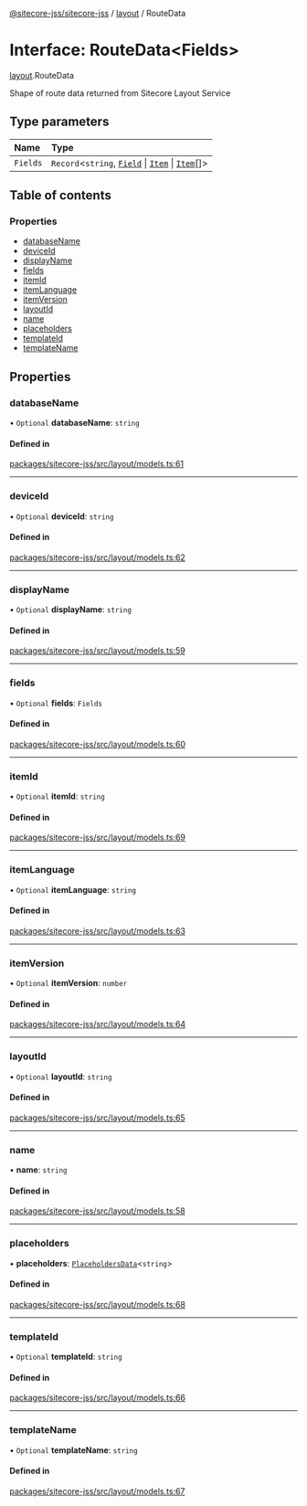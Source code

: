 [@sitecore-jss/sitecore-jss](../README.md) / [layout](../modules/layout.md) / RouteData

# Interface: RouteData\<Fields\>

[layout](../modules/layout.md).RouteData

Shape of route data returned from Sitecore Layout Service

## Type parameters

| Name | Type |
| :------ | :------ |
| `Fields` | `Record`\<`string`, [`Field`](layout.Field.md) \| [`Item`](layout.Item.md) \| [`Item`](layout.Item.md)[]\> |

## Table of contents

### Properties

- [databaseName](layout.RouteData.md#databasename)
- [deviceId](layout.RouteData.md#deviceid)
- [displayName](layout.RouteData.md#displayname)
- [fields](layout.RouteData.md#fields)
- [itemId](layout.RouteData.md#itemid)
- [itemLanguage](layout.RouteData.md#itemlanguage)
- [itemVersion](layout.RouteData.md#itemversion)
- [layoutId](layout.RouteData.md#layoutid)
- [name](layout.RouteData.md#name)
- [placeholders](layout.RouteData.md#placeholders)
- [templateId](layout.RouteData.md#templateid)
- [templateName](layout.RouteData.md#templatename)

## Properties

### databaseName

• `Optional` **databaseName**: `string`

#### Defined in

[packages/sitecore-jss/src/layout/models.ts:61](https://github.com/Sitecore/jss/blob/456b9dfc4/packages/sitecore-jss/src/layout/models.ts#L61)

___

### deviceId

• `Optional` **deviceId**: `string`

#### Defined in

[packages/sitecore-jss/src/layout/models.ts:62](https://github.com/Sitecore/jss/blob/456b9dfc4/packages/sitecore-jss/src/layout/models.ts#L62)

___

### displayName

• `Optional` **displayName**: `string`

#### Defined in

[packages/sitecore-jss/src/layout/models.ts:59](https://github.com/Sitecore/jss/blob/456b9dfc4/packages/sitecore-jss/src/layout/models.ts#L59)

___

### fields

• `Optional` **fields**: `Fields`

#### Defined in

[packages/sitecore-jss/src/layout/models.ts:60](https://github.com/Sitecore/jss/blob/456b9dfc4/packages/sitecore-jss/src/layout/models.ts#L60)

___

### itemId

• `Optional` **itemId**: `string`

#### Defined in

[packages/sitecore-jss/src/layout/models.ts:69](https://github.com/Sitecore/jss/blob/456b9dfc4/packages/sitecore-jss/src/layout/models.ts#L69)

___

### itemLanguage

• `Optional` **itemLanguage**: `string`

#### Defined in

[packages/sitecore-jss/src/layout/models.ts:63](https://github.com/Sitecore/jss/blob/456b9dfc4/packages/sitecore-jss/src/layout/models.ts#L63)

___

### itemVersion

• `Optional` **itemVersion**: `number`

#### Defined in

[packages/sitecore-jss/src/layout/models.ts:64](https://github.com/Sitecore/jss/blob/456b9dfc4/packages/sitecore-jss/src/layout/models.ts#L64)

___

### layoutId

• `Optional` **layoutId**: `string`

#### Defined in

[packages/sitecore-jss/src/layout/models.ts:65](https://github.com/Sitecore/jss/blob/456b9dfc4/packages/sitecore-jss/src/layout/models.ts#L65)

___

### name

• **name**: `string`

#### Defined in

[packages/sitecore-jss/src/layout/models.ts:58](https://github.com/Sitecore/jss/blob/456b9dfc4/packages/sitecore-jss/src/layout/models.ts#L58)

___

### placeholders

• **placeholders**: [`PlaceholdersData`](../modules/layout.md#placeholdersdata)\<`string`\>

#### Defined in

[packages/sitecore-jss/src/layout/models.ts:68](https://github.com/Sitecore/jss/blob/456b9dfc4/packages/sitecore-jss/src/layout/models.ts#L68)

___

### templateId

• `Optional` **templateId**: `string`

#### Defined in

[packages/sitecore-jss/src/layout/models.ts:66](https://github.com/Sitecore/jss/blob/456b9dfc4/packages/sitecore-jss/src/layout/models.ts#L66)

___

### templateName

• `Optional` **templateName**: `string`

#### Defined in

[packages/sitecore-jss/src/layout/models.ts:67](https://github.com/Sitecore/jss/blob/456b9dfc4/packages/sitecore-jss/src/layout/models.ts#L67)
